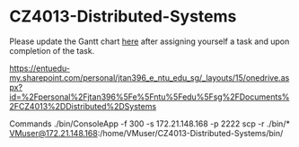 # CZ4013-Distributed-Systems

Please update the Gantt chart [here](https://entuedu-my.sharepoint.com/:x:/g/personal/jtan396_e_ntu_edu_sg/EYqmrwXfK7NOitmOkLr2iU4BdR_3Xr_MVr1pC5doaXm1Pg?e=htumpf) after assigning yourself a task and upon completion of the task.

https://entuedu-my.sharepoint.com/personal/jtan396_e_ntu_edu_sg/_layouts/15/onedrive.aspx?id=%2Fpersonal%2Fjtan396%5Fe%5Fntu%5Fedu%5Fsg%2FDocuments%2FCZ4013%2DDistributed%2DSystems


Commands
./bin/ConsoleApp -f 300 -s 172.21.148.168 -p 2222
 scp -r ./bin/* VMuser@172.21.148.168:/home/VMuser/CZ4013-Distributed-Systems/bin/